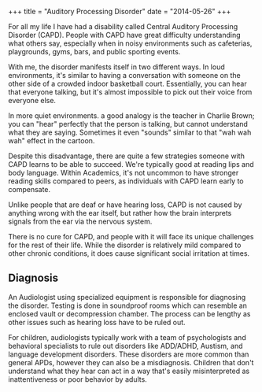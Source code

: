 +++
title = "Auditory Processing Disorder"
date = "2014-05-26"
+++

For all my life I have had a disability called Central Auditory Processing Disorder (CAPD). People with CAPD have great difficulty understanding what others say, especially when in noisy environments such as cafeterias, playgrounds, gyms, bars, and public sporting events.<!--more-->

With me, the disorder manifests itself in two different ways. In loud environments, it's similar to having a conversation with someone on the other side of a crowded indoor basketball court. Essentially, you can hear that everyone talking, but it's almost impossible to pick out their voice from everyone else.

In more quiet environments. a good analogy is the teacher in Charlie Brown; you can "hear" perfectly that the person is talking, but cannot understand what they are saying. Sometimes it even "sounds" similar to that "wah wah wah" effect in the cartoon.

Despite this disadvantage, there are quite a few strategies someone with CAPD learns to be able to succeed. We're typically good at reading lips and body language. Within Academics, it's not uncommon to have stronger reading skills compared to peers, as individuals with CAPD learn early to compensate.

Unlike people that are deaf or have hearing loss, CAPD is not caused by anything wrong with the ear itself, but rather how the brain interprets signals from the ear via the nervous system.

There is no cure for CAPD, and people with it will face its unique challenges for the rest of their life. While the disorder is relatively mild compared to other chronic conditions, it does cause significant social irritation at times.

## Diagnosis

An Audiologist using specialized equipment is responsible for diagnosing the disorder. Testing is done in soundproof rooms which can resemble an enclosed vault or decompression chamber. The process can be lengthy as other issues such as hearing loss have to be ruled out.

For children, audiologists typically work with a team of psychologists and behavioral specialists to rule out disorders like ADD/ADHD, Austism, and language development disorders. These disorders are more common than general APDs, however they can also be a misdiagnosis. Children that don't understand what they hear can act in a way that's easily misinterpreted as inattentiveness or poor behavior by adults.
